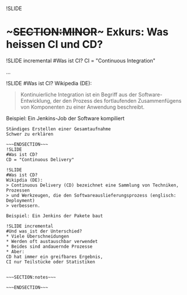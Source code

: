 !SLIDE 
# ~~~SECTION:MINOR~~~ Exkurs: Was heissen CI und CD?

!SLIDE incremental
#Was ist CI?
CI = "Continuous Integration"

...

!SLIDE
#Was ist CI?
Wikipedia (DE):
> Kontinuierliche Integration ist ein Begriff aus der Software-Entwicklung,
> der den Prozess des fortlaufenden Zusammenfügens von Komponenten zu
> einer Anwendung beschreibt.

Beispiel: Ein Jenkins-Job der Software kompiliert

~~~SECTION:notes~~~
Ständiges Erstellen einer Gesamtaufnahme
Schwer zu erklären

~~~ENDSECTION~~~
!SLIDE
#Was ist CD?
CD = "Continuous Delivery"

!SLIDE
#Was ist CD?
Wikipdia (DE):
> Continuous Delivery (CD) bezeichnet eine Sammlung von Techniken, Prozessen
> und Werkzeugen, die den Softwareauslieferungsprozess (englisch: Deployment)
> verbessern.

Beispiel: Ein Jenkins der Pakete baut

!SLIDE incremental
#Und was ist der Unterschied?
* Viele Überschneidungen
* Werden oft austauschbar verwendet
* Beides sind andauernde Prozesse
* Aber:  
CD hat immer ein greifbares Ergebnis,  
CI nur Teilstücke oder Statistiken


~~~SECTION:notes~~~

~~~ENDSECTION~~~
